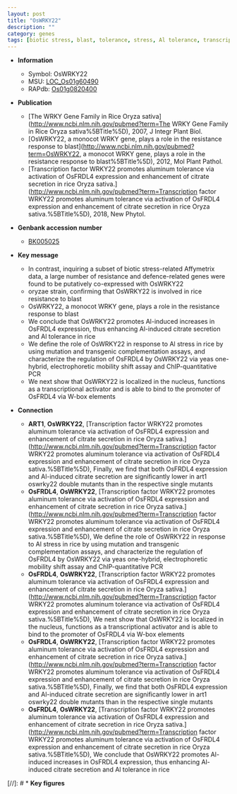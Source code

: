 ```yaml
---
layout: post
title: "OsWRKY22"
description: ""
category: genes
tags: [biotic stress, blast, tolerance, stress, Al tolerance, transcriptional activator]
---
```


* **Information**  
    + Symbol: OsWRKY22  
    + MSU: [LOC_Os01g60490](http://rice.plantbiology.msu.edu/cgi-bin/ORF_infopage.cgi?orf=LOC_Os01g60490)  
    + RAPdb: [Os01g0820400](http://rapdb.dna.affrc.go.jp/viewer/gbrowse_details/irgsp1?name=Os01g0820400)  

* **Publication**  
    + [The WRKY Gene Family in Rice Oryza sativa](http://www.ncbi.nlm.nih.gov/pubmed?term=The WRKY Gene Family in Rice Oryza sativa%5BTitle%5D), 2007, J Integr Plant Biol.
    + [OsWRKY22, a monocot WRKY gene, plays a role in the resistance response to blast](http://www.ncbi.nlm.nih.gov/pubmed?term=OsWRKY22, a monocot WRKY gene, plays a role in the resistance response to blast%5BTitle%5D), 2012, Mol Plant Pathol.
    + [Transcription factor WRKY22 promotes aluminum tolerance via activation of OsFRDL4 expression and enhancement of citrate secretion in rice Oryza sativa.](http://www.ncbi.nlm.nih.gov/pubmed?term=Transcription factor WRKY22 promotes aluminum tolerance via activation of OsFRDL4 expression and enhancement of citrate secretion in rice Oryza sativa.%5BTitle%5D), 2018, New Phytol.

* **Genbank accession number**  
    + [BK005025](http://www.ncbi.nlm.nih.gov/nuccore/BK005025)

* **Key message**  
    + In contrast, inquiring a subset of biotic stress-related Affymetrix data, a large number of resistance and defence-related genes were found to be putatively co-expressed with OsWRKY22
    + oryzae strain, confirming that OsWRKY22 is involved in rice resistance to blast
    + OsWRKY22, a monocot WRKY gene, plays a role in the resistance response to blast
    + We conclude that OsWRKY22 promotes Al-induced increases in OsFRDL4 expression, thus enhancing Al-induced citrate secretion and Al tolerance in rice
    + We define the role of OsWRKY22 in response to Al stress in rice by using mutation and transgenic complementation assays, and characterize the regulation of OsFRDL4 by OsWRKY22 via yeas one-hybrid, electrophoretic mobility shift assay and ChIP-quantitative PCR
    + We next show that OsWRKY22 is localized in the nucleus, functions as a transcriptional activator and is able to bind to the promoter of OsFRDL4 via W-box elements

* **Connection**  
    + __ART1__, __OsWRKY22__, [Transcription factor WRKY22 promotes aluminum tolerance via activation of OsFRDL4 expression and enhancement of citrate secretion in rice Oryza sativa.](http://www.ncbi.nlm.nih.gov/pubmed?term=Transcription factor WRKY22 promotes aluminum tolerance via activation of OsFRDL4 expression and enhancement of citrate secretion in rice Oryza sativa.%5BTitle%5D),  Finally, we find that both OsFRDL4 expression and Al-induced citrate secretion are significantly lower in art1 oswrky22 double mutants than in the respective single mutants
    + __OsFRDL4__, __OsWRKY22__, [Transcription factor WRKY22 promotes aluminum tolerance via activation of OsFRDL4 expression and enhancement of citrate secretion in rice Oryza sativa.](http://www.ncbi.nlm.nih.gov/pubmed?term=Transcription factor WRKY22 promotes aluminum tolerance via activation of OsFRDL4 expression and enhancement of citrate secretion in rice Oryza sativa.%5BTitle%5D),  We define the role of OsWRKY22 in response to Al stress in rice by using mutation and transgenic complementation assays, and characterize the regulation of OsFRDL4 by OsWRKY22 via yeas one-hybrid, electrophoretic mobility shift assay and ChIP-quantitative PCR
    + __OsFRDL4__, __OsWRKY22__, [Transcription factor WRKY22 promotes aluminum tolerance via activation of OsFRDL4 expression and enhancement of citrate secretion in rice Oryza sativa.](http://www.ncbi.nlm.nih.gov/pubmed?term=Transcription factor WRKY22 promotes aluminum tolerance via activation of OsFRDL4 expression and enhancement of citrate secretion in rice Oryza sativa.%5BTitle%5D),  We next show that OsWRKY22 is localized in the nucleus, functions as a transcriptional activator and is able to bind to the promoter of OsFRDL4 via W-box elements
    + __OsFRDL4__, __OsWRKY22__, [Transcription factor WRKY22 promotes aluminum tolerance via activation of OsFRDL4 expression and enhancement of citrate secretion in rice Oryza sativa.](http://www.ncbi.nlm.nih.gov/pubmed?term=Transcription factor WRKY22 promotes aluminum tolerance via activation of OsFRDL4 expression and enhancement of citrate secretion in rice Oryza sativa.%5BTitle%5D),  Finally, we find that both OsFRDL4 expression and Al-induced citrate secretion are significantly lower in art1 oswrky22 double mutants than in the respective single mutants
    + __OsFRDL4__, __OsWRKY22__, [Transcription factor WRKY22 promotes aluminum tolerance via activation of OsFRDL4 expression and enhancement of citrate secretion in rice Oryza sativa.](http://www.ncbi.nlm.nih.gov/pubmed?term=Transcription factor WRKY22 promotes aluminum tolerance via activation of OsFRDL4 expression and enhancement of citrate secretion in rice Oryza sativa.%5BTitle%5D),  We conclude that OsWRKY22 promotes Al-induced increases in OsFRDL4 expression, thus enhancing Al-induced citrate secretion and Al tolerance in rice

[//]: # * **Key figures**  


